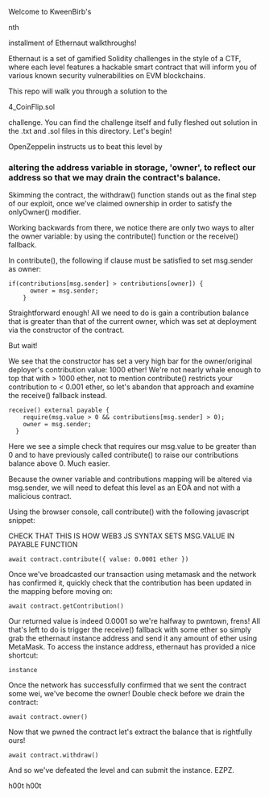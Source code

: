 Welcome to KweenBirb's 

nth 

installment of Ethernaut walkthroughs! 

Ethernaut is a set of gamified Solidity challenges in the style of a CTF, where each level features a hackable smart contract that will inform you of various known security vulnerabilities on EVM blockchains.

This repo will walk you through a solution to the 

4_CoinFlip.sol 

challenge. You can find the challenge itself and fully fleshed out solution in the .txt and .sol files in this directory. Let's begin!

OpenZeppelin instructs us to beat this level by 
### altering the address variable in storage, 'owner', to reflect our address so that we may drain the contract's balance.

Skimming the contract, the withdraw() function stands out as the final step of our exploit, once we've claimed ownership in order to satisfy the onlyOwner() modifier.

Working backwards from there, we notice there are only two ways to alter the owner variable: by using the contribute() function or the receive() fallback. 

In contribute(), the following if clause must be satisfied to set msg.sender as owner:

```
if(contributions[msg.sender] > contributions[owner]) {
      owner = msg.sender;
    }
```

Straightforward enough! All we need to do is gain a contribution balance that is greater than that of the current owner, which was set at deployment via the constructor of the contract.

But wait!

We see that the constructor has set a very high bar for the owner/original deployer's contribution value: 1000 ether! We're not nearly whale enough to top that with > 1000 ether, not to mention contribute() restricts your contribution to < 0.001 ether, so let's abandon that approach and examine the receive() fallback instead.

```
receive() external payable {
    require(msg.value > 0 && contributions[msg.sender] > 0);
    owner = msg.sender;
  }
```

Here we see a simple check that requires our msg.value to be greater than 0 and to have previously called contribute() to raise our contributions balance above 0. Much easier.

Because the owner variable and contributions mapping will be altered via msg.sender, we will need to defeat this level as an EOA and not with a malicious contract.

Using the browser console, call contribute() with the following javascript snippet:










CHECK THAT THIS IS HOW WEB3 JS  SYNTAX SETS MSG.VALUE IN PAYABLE FUNCTION


```
await contract.contribute({ value: 0.0001 ether })
```

Once we've broadcasted our transaction using metamask and the network has confirmed it, quickly check that the contribution has been updated in the mapping before moving on:

```
await contract.getContribution()
```

Our returned value is indeed 0.0001 so we're halfway to pwntown, frens! All that's left to do is trigger the receive() fallback with some ether so simply grab the ethernaut instance address and send it any amount of ether using MetaMask. To access the instance address, ethernaut has provided a nice shortcut:

```
instance
```

Once the network has successfully confirmed that we sent the contract some wei, we've become the owner! Double check before we drain the contract:

```
await contract.owner()
```

Now that we pwned the contract let's extract the balance that is rightfully ours!

```
await contract.withdraw()
```

And so we've defeated the level and can submit the instance. EZPZ.

h00t h00t